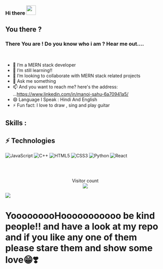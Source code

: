### Hi there <img src="https://raw.githubusercontent.com/aemmadi/aemmadi/master/wave.gif" width="30px">

## You there ?
### There You are ! Do you know who i am ? Hear me out....

<br>


- 🔭 I’m a MERN stack developer 
- 🌱 I’m still learning!!
- 👯 I’m looking to collaborate with MERN stack related projects
- 💬 Ask me something
- 📫 And you want to reach me? here's the address: ...https://www.linkedin.com/in/manoj-sahu-6a70941a5/ 
- 😄 Language I Speak : Hindi And English 
- ⚡ Fun fact: I love to draw , sing and play guitar 


## Skills :

## ⚡ Technologies

![JavaScript](https://img.shields.io/badge/-JavaScript-black?style=flat-square&logo=javascript)
![C++](https://img.shields.io/badge/-C++-00599C?style=flat-square&logo=c)
![HTML5](https://img.shields.io/badge/-HTML5-E34F26?style=flat-square&logo=html5&logoColor=white)
![CSS3](https://img.shields.io/badge/-CSS3-1572B6?style=flat-square&logo=css3)
![Python](https://img.shields.io/badge/-Python-black?style=flat-square&logo=Python)
![React](https://img.shields.io/badge/-React-black?style=flat-square&logo=react)

<br>
<br>


<p align="center"> 
  Visitor count<br>
  <img src="https://profile-counter.glitch.me/MnojS/count.svg" align="center"></img>
</p>


<a href="https://github.com/MnojS">
  <img align="center" src="https://github-readme-stats.vercel.app/api/top-langs/?username=MnojS&theme=radical&hide_langs_below=1" />
</a>



# YooooooooHooooooooooo be kind people!! and have a look at my repo and if you like any one of them please stare them and show some love😁❣️
